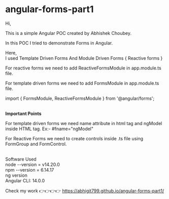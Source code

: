 # angular-forms-part1


Hi, <br/>

This is a simple Angular POC created by Abhishek Choubey. <br/>

In this POC I tried to demonstrate Forms in Angular. <br/>

Here, <br/>
I used Template Driven Forms And Module Driven Forms { Reactive forms } <br/>
 
For reactive forms we need to add ReactiveFormsModule in app.module.ts file. <br/>

For template driven forms we need to add  FormsModule in app.module.ts file. <br/>

import { FormsModule, ReactiveFormsModule } from '@angular/forms'; <br/><br/>

<b> Important Points </b> <br>

For template driven forms we need name attribute in html tag and ngModel inside HTML tag. Ex:- #fname="ngModel"  <br/>

For Reactive Forms we need to create controls inside .ts file using FormGroup and FormControl. <br/><br/>

Software Used <br/>
node --version = v14.20.0 <br/>
npm --version = 6.14.17 <br/>
ng version <br/>
Angular CLI: 14.0.0 <br/>

Check my work 👉👉👉👉 https://abhigit799.github.io/angular-forms-part1/
